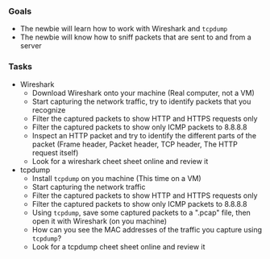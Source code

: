 
### Goals
- The newbie will learn how to work with Wireshark and `tcpdump`
- The newbie will know how to sniff packets that are sent to and from a server

### Tasks
- Wireshark
  - Download Wireshark onto your machine (Real computer, not a VM)
  - Start capturing the network traffic, try to identify packets that you recognize
  - Filter the captured packets to show HTTP and HTTPS requests only
  - Filter the captured packets to show only ICMP packets to 8.8.8.8
  - Inspect an HTTP packet and try to identify the different parts of the packet (Frame header, Packet header, TCP header, The HTTP request itself)
  - Look for a wireshark cheet sheet online and review it
- tcpdump
  - Install `tcpdump` on you machine (This time on a VM)
  - Start capturing the network traffic
  - Filter the captured packets to show HTTP and HTTPS requests only
  - Filter the captured packets to show only ICMP packets to 8.8.8.8  
  - Using `tcpdump`, save some captured packets to a ".pcap" file, then open it with Wireshark (on you machine)
  - How can you see the MAC addresses of the traffic you capture using `tcpdump`?
  - Look for a tcpdump cheet sheet online and review it
